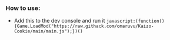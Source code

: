 ### How to use:
- Add this to the dev console and run it `javascript:(function(){Game.LoadMod("https://raw.githack.com/omaruvu/Kaizo-Cookie/main/main.js");})()`
